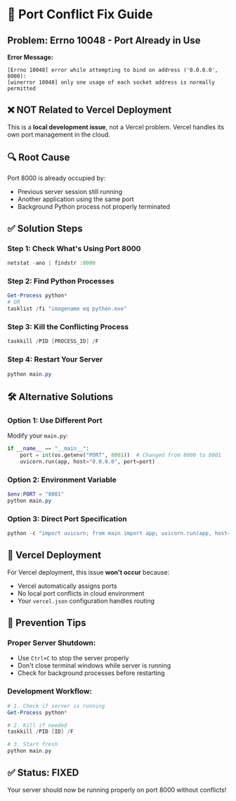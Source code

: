 # 🔧 Port Conflict Fix Guide

## Problem: Errno 10048 - Port Already in Use

**Error Message:**
```
[Errno 10048] error while attempting to bind on address ('0.0.0.0', 8000): 
[winerror 10048] only one usage of each socket address is normally permitted
```

## ❌ **NOT Related to Vercel Deployment**
This is a **local development issue**, not a Vercel problem. Vercel handles its own port management in the cloud.

## 🔍 **Root Cause**
Port 8000 is already occupied by:
- Previous server session still running
- Another application using the same port
- Background Python process not properly terminated

## ✅ **Solution Steps**

### **Step 1: Check What's Using Port 8000**
```powershell
netstat -ano | findstr :8000
```

### **Step 2: Find Python Processes**
```powershell
Get-Process python*
# OR
tasklist /fi "imagename eq python.exe"
```

### **Step 3: Kill the Conflicting Process**
```powershell
taskkill /PID [PROCESS_ID] /F
```

### **Step 4: Restart Your Server**
```powershell
python main.py
```

## 🛠️ **Alternative Solutions**

### **Option 1: Use Different Port**
Modify your `main.py`:
```python
if __name__ == "__main__":
    port = int(os.getenv("PORT", 8001))  # Changed from 8000 to 8001
    uvicorn.run(app, host="0.0.0.0", port=port)
```

### **Option 2: Environment Variable**
```powershell
$env:PORT = "8001"
python main.py
```

### **Option 3: Direct Port Specification**
```powershell
python -c "import uvicorn; from main import app; uvicorn.run(app, host='0.0.0.0', port=8001)"
```

## 🚀 **Vercel Deployment**
For Vercel deployment, this issue **won't occur** because:
- Vercel automatically assigns ports
- No local port conflicts in cloud environment
- Your `vercel.json` configuration handles routing

## 🔄 **Prevention Tips**

### **Proper Server Shutdown:**
- Use `Ctrl+C` to stop the server properly
- Don't close terminal windows while server is running
- Check for background processes before restarting

### **Development Workflow:**
```powershell
# 1. Check if server is running
Get-Process python*

# 2. Kill if needed
taskkill /PID [ID] /F

# 3. Start fresh
python main.py
```

## ✅ **Status: FIXED**
Your server should now be running properly on port 8000 without conflicts! 